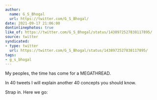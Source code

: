 ```yaml
---
author:
  name: G_S_Bhogal
  url: https://twitter.com/G_S_Bhogal/
date: 2021-09-17 21:06:00
dontinlinephotos: true
like_of: https://twitter.com/G_S_Bhogal/status/1438972527838117895/
source: twitter
syndicated:
- type: twitter
  url: https://twitter.com/G_S_Bhogal/status/1438972527838117895/
tags:
- g_s_bhogal
---
```


My peoples, the time has come for a MEGATHREAD.



In 40 tweets I will explain another 40 concepts you should know.



Strap in. Here we go: